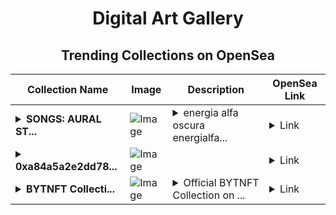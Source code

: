 <div align="center">

# Digital Art Gallery

## Trending Collections on OpenSea

| Collection Name                       | Image                                                                                     | Description                       | OpenSea Link                                                                                          |
|---------------------------------------|-------------------------------------------------------------------------------------------|-----------------------------------|--------------------------------------------------------------------------------------------------------|
| **<details><summary>SONGS: AURAL ST...</summary>SONGS: AURAL STEP</details>** | ![Image](https://i.seadn.io/s/raw/files/2e40aadd6007ffd500b3535d91c1ae1d.jpg?w=500&auto=format?w=200&auto=format) | <details><summary>energia alfa oscura energialfa...</summary>energia alfa oscura energialfaoscurawvfi@gmail.com</details> | <details><summary>Link</summary>[SONGS: AURAL STEP](https://opensea.io/collection/songs-aural-step)</details> |
| **<details><summary>0xa84a5a2e2dd78...</summary>0xa84a5a2e2dd783329e18bcfc872351d1c13cb164</details>** | ![Image](https://i.seadn.io/s/raw/files/0120dbe70465f91ae019e541cba50a56.jpg?w=500&auto=format?w=200&auto=format) |  | <details><summary>Link</summary>[0xa84a5a2e2dd783329e18bcfc872351d1c13cb164](https://opensea.io/collection/0xa84a5a2e2dd783329e18bcfc872351d1c13cb164)</details> |
| **<details><summary>BYTNFT Collecti...</summary>BYTNFT Collection</details>** | ![Image](https://i.seadn.io/s/raw/files/9ac16a9c429dde8bd19b4d64ebd12374.png?w=500&auto=format?w=200&auto=format) | <details><summary>Official BYTNFT Collection on ...</summary>Official BYTNFT Collection on Base Network</details> | <details><summary>Link</summary>[BYTNFT Collection](https://opensea.io/collection/bytnft-collection)</details> |

</div>